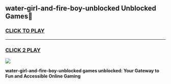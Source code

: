 
## water-girl-and-fire-boy-unblocked Unblocked Games👋
<h3>
<a href="https://news.freeplayer.one?title=water-girl-and-fire-boy-unblocked&ref=16F">CLICK TO PLAY</a></h3>
<hr>

<h3>
<a href="https://news.freeplayer.one?title=water-girl-and-fire-boy-unblocked&ref=16F">CLICK 2 PLAY</a>
  
</h3>

<a href="https://news.freeplayer.one?title=water-girl-and-fire-boy-unblocked&ref=16F/"><img src="https://clearcache.store/games.png"></a>


**water-girl-and-fire-boy-unblocked games unblocked: Your Gateway to Fun and Accessible Online Gaming**
